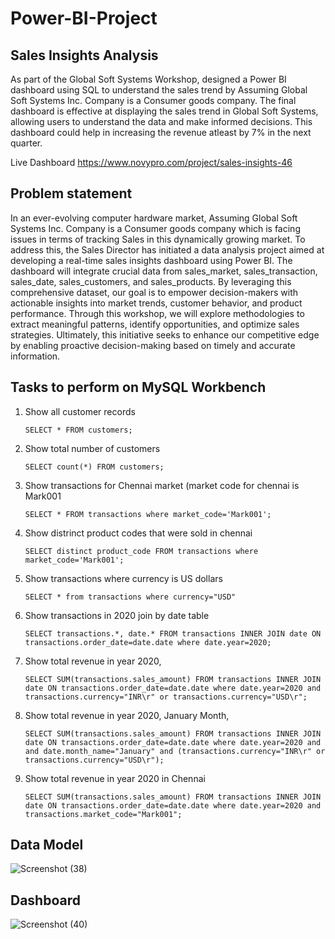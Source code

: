 # Power-BI-Project 
## Sales Insights Analysis
As part of the Global Soft Systems Workshop, designed a Power BI dashboard using SQL to understand the sales trend by Assuming Global Soft Systems Inc. Company is a Consumer goods company. The final dashboard is effective at displaying the sales trend in Global Soft Systems, allowing users to understand the data and make informed decisions. 
This dashboard could help in increasing the revenue atleast by 7% in the next quarter.

Live Dashboard https://www.novypro.com/project/sales-insights-46

## Problem statement
In an ever-evolving computer hardware market, Assuming Global Soft Systems Inc. Company is a Consumer goods company which is facing issues in terms of tracking Sales in this dynamically growing market. To address this, the Sales Director has initiated a data analysis project aimed at developing a real-time sales insights dashboard using Power BI. The dashboard will integrate crucial data from sales_market, sales_transaction, sales_date, sales_customers, and sales_products. By leveraging this comprehensive dataset, our goal is to empower decision-makers with actionable insights into market trends, customer behavior, and product performance. Through this workshop, we will explore methodologies to extract meaningful patterns, identify opportunities, and optimize sales strategies. Ultimately, this initiative seeks to enhance our competitive edge by enabling proactive decision-making based on timely and accurate information.

## Tasks to perform on MySQL Workbench

1. Show all customer records

    `SELECT * FROM customers;`

2. Show total number of customers

    `SELECT count(*) FROM customers;`

3. Show transactions for Chennai market (market code for chennai is Mark001

    `SELECT * FROM transactions where market_code='Mark001';`

4. Show distrinct product codes that were sold in chennai

    `SELECT distinct product_code FROM transactions where market_code='Mark001';`

5. Show transactions where currency is US dollars

    `SELECT * from transactions where currency="USD"`

6. Show transactions in 2020 join by date table

    `SELECT transactions.*, date.* FROM transactions INNER JOIN date ON transactions.order_date=date.date where date.year=2020;`

7. Show total revenue in year 2020,

    `SELECT SUM(transactions.sales_amount) FROM transactions INNER JOIN date ON transactions.order_date=date.date where date.year=2020 and transactions.currency="INR\r" or transactions.currency="USD\r";`
	
8. Show total revenue in year 2020, January Month,

    `SELECT SUM(transactions.sales_amount) FROM transactions INNER JOIN date ON transactions.order_date=date.date where date.year=2020 and and date.month_name="January" and (transactions.currency="INR\r" or transactions.currency="USD\r");`

9. Show total revenue in year 2020 in Chennai

    `SELECT SUM(transactions.sales_amount) FROM transactions INNER JOIN date ON transactions.order_date=date.date where date.year=2020
and transactions.market_code="Mark001";`


## Data Model 

![Screenshot (38)](https://github.com/lochh19/Power-BI-Project/assets/163352505/95ee10db-1a19-4bc3-8ffe-3042f5890617)


## Dashboard 

![Screenshot (40)](https://github.com/lochh19/Power-BI-Project/assets/163352505/dda08bfc-919a-48cb-b2ca-51b56ab76fa7)



